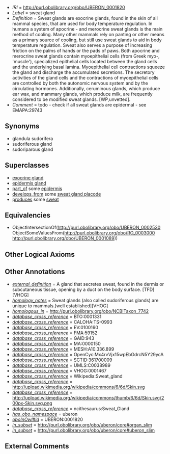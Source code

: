  * *IRI* = http://purl.obolibrary.org/obo/UBERON_0001820
 * *Label* = sweat gland
 * *Definition* = Sweat glands are exocrine glands, found in the skin of all mammal species, that are used for body temperature regulation. In humans a system of apocrine - and merocrine sweat glands is the main method of cooling. Many other mammals rely on panting or other means as a primary source of cooling, but still use sweat glands to aid in body temperature regulation. Sweat also serves a purpose of increasing friction on the palms of hands or the pads of paws. Both apocrine and merocrine sweat glands contain myoepithelial cells (from Greek myo-, 'muscle'), specialized epithelial cells located between the gland cells and the underlying basal lamina. Myoepithelial cell contractions squeeze the gland and discharge the accumulated secretions. The secretory activities of the gland cells and the contractions of myoepithelial cells are controlled by both the autonomic nervous system and by the circulating hormones. Additionally, ceruminous glands, which produce ear wax, and mammary glands, which produce milk, are frequently considered to be modified sweat glands. [WP,unvetted].
 * *Comment* = todo - check if all sweat glands are epidermal - see EMAPA:29743

## Synonyms

 * glandula sudorifera
 * sudoriferous gland
 * sudoriparous gland

## Superclasses

 * [exocrine gland](../../UBERON/65/UBERON_0002365.md)
 * [epidermis gland](../../UBERON/71/UBERON_0007771.md)
 * [part_of](../../BFO/50/BFO_0000050.md) some [epidermis](../../UBERON/03/UBERON_0001003.md)
 * [develops_from](../../RO/02/RO_0002202.md) some [sweat gland placode](../../UBERON/89/UBERON_0005089.md)
 * [produces](../../RO/00/RO_0003000.md) some [sweat](../../UBERON/89/UBERON_0001089.md)

## Equivalencies

 * ObjectIntersectionOf(<http://purl.obolibrary.org/obo/UBERON_0002530> ObjectSomeValuesFrom(<http://purl.obolibrary.org/obo/RO_0003000> <http://purl.obolibrary.org/obo/UBERON_0001089>))

## Other Logical Axioms


## Other Annotations

 * *[external_definition](../../UBPROP/01/UBPROP_0000001.md)* = A gland that secretes sweat, found in the dermis or subcutaneous tissue, opening by a duct on the body surface. [TFD][VHOG]
 * *[homology_notes](../../UBPROP/03/UBPROP_0000003.md)* = Sweat glands (also called sudoriferous glands) are unique to mammals.[well established][VHOG]
 * *[homologous_in](../../core#homologous/in/core#homologous_in.md)* = http://purl.obolibrary.org/obo/NCBITaxon_7742
 * *[database_cross_reference](../../ef/oboInOwl#hasDbXref.md)* = BTO:0001331
 * *[database_cross_reference](../../ef/oboInOwl#hasDbXref.md)* = CALOHA:TS-0993
 * *[database_cross_reference](../../ef/oboInOwl#hasDbXref.md)* = EV:0100160
 * *[database_cross_reference](../../ef/oboInOwl#hasDbXref.md)* = FMA:59152
 * *[database_cross_reference](../../ef/oboInOwl#hasDbXref.md)* = GAID:943
 * *[database_cross_reference](../../ef/oboInOwl#hasDbXref.md)* = MA:0000150
 * *[database_cross_reference](../../ef/oboInOwl#hasDbXref.md)* = MESH:A10.336.899
 * *[database_cross_reference](../../ef/oboInOwl#hasDbXref.md)* = OpenCyc:Mx4rvVjx15wpEbGdrcN5Y29ycA
 * *[database_cross_reference](../../ef/oboInOwl#hasDbXref.md)* = SCTID:361700009
 * *[database_cross_reference](../../ef/oboInOwl#hasDbXref.md)* = UMLS:C0038989
 * *[database_cross_reference](../../ef/oboInOwl#hasDbXref.md)* = VHOG:0001467
 * *[database_cross_reference](../../ef/oboInOwl#hasDbXref.md)* = Wikipedia:Sweat_gland
 * *[database_cross_reference](../../ef/oboInOwl#hasDbXref.md)* = http://upload.wikimedia.org/wikipedia/commons/6/6d/Skin.svg
 * *[database_cross_reference](../../ef/oboInOwl#hasDbXref.md)* = http://upload.wikimedia.org/wikipedia/commons/thumb/6/6d/Skin.svg/200px-Skin.svg.png
 * *[database_cross_reference](../../ef/oboInOwl#hasDbXref.md)* = ncithesaurus:Sweat_Gland
 * *[has_obo_namespace](../../ce/oboInOwl#hasOBONamespace.md)* = uberon
 * *[oboInOwl#id](../../id/oboInOwl#id.md)* = UBERON:0001820
 * *[in_subset](../../et/oboInOwl#inSubset.md)* = http://purl.obolibrary.org/obo/uberon/core#organ_slim
 * *[in_subset](../../et/oboInOwl#inSubset.md)* = http://purl.obolibrary.org/obo/uberon/core#uberon_slim

## External Comments

